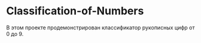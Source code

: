# Classification-of-Numbers
В этом проекте продемонстрирован классификатор рукописных цифр от 0 до 9. 
